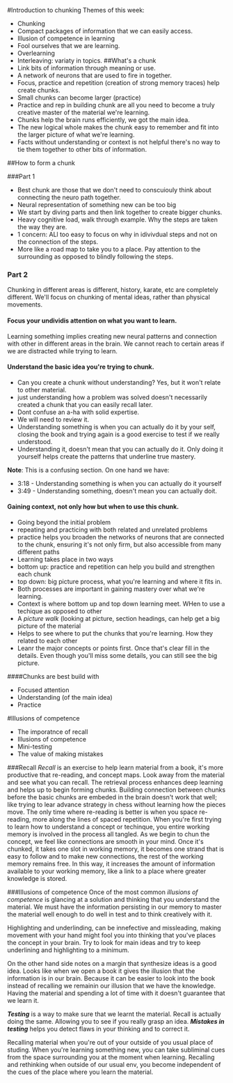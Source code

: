 #Introduction to chunking
Themes of this week:
- Chunking
 - Compact packages of information that we can easily access.
- Illusion of competence in learning
 - Fool ourselves that we are learning.
- Overlearning
 - Interleaving: variaty in topics.
##What's a chunk
- Link bits of information through meaning or use.
 - A network of neurons that are used to fire in together.
 - Focus, practice and repetition (creation of strong memory traces) help create chunks.
 - Small chunks can become larger (practice)
 - Practice and rep in building chunk are all you need to become a truly creative
   master of the material we're learning.
 - Chunks help the brain runs efficiently, we got the main idea.
- The new logical whole makes the chunk easy to remember and fit into the
  larger picture of what we're learning.
- Facts without understanding or context is not helpful there's no way to tie
  them together to other bits of information.

##How to form a chunk

###Part 1
- Best chunk are those that we don't need to conscuiouly think about connecting
  the neuro path together.
- Neural representation of something new can be too big
- We start by diving parts and then link together to create bigger chunks.
- Heavy cognitive load, walk through example. Why the steps are taken the way
  they are.
 - 1 concern: ALl too easy to focus on why in idivivdual steps and not on the
   connection of the steps.
 - More like a road map to take you to a place. Pay attention to the
   surrounding as opposed to blindly following the steps.

### Part 2
Chunking in different areas is different, history, karate, etc are completely
different. We'll focus on chunking of mental ideas, rather than physical movements.

#### Focus your undividis attention on what you want to learn.
Learning something implies creating new neural patterns and connection with other
in different areas in the brain. We cannot reach to certain areas if we are
distracted while trying to learn.

#### Understand the basic idea you're trying to chunk.
- Can you create a chunk without understanding? Yes, but it won't relate to
  other material.
- just understanding how a problem was solved doesn't necessarily created
  a chunk that you can easily recall later.
- Dont confuse an a-ha with solid expertise.
- We will need to review it.
- Understanding something is when you can actually do it by your self, closing
  the book and trying again is  a good exercise to test if we really
  understood. 
- Understanding it, doesn't mean that you can actually do it. Only doing it
  yourself helps create the patterns that underline true mastery.

**Note**: This is a confusing section. On one hand we have:
- 3:18 - Understanding something is when you can actually do it yourself
- 3:49 - Understanding something, doesn't mean you can actually doit.

#### Gaining context, not only how but when to use this chunk.
- Going beyond the initial problem
- repeating and practicing with both related and unrelated problems
- practice helps you broaden the networks of neurons that are connected to the
  chunk, ensuring it's not only firm, but also accessible from many different
  paths
- Learning takes place in two ways
 - bottom up: practice and repetition can help you build and strengthen each
   chunk
 - top down: big picture process, what you're learning and where it fits in.
 - Both processes are important in gaining mastery over what we're learning.
- Context is where bottom up and top down learning meet. WHen to use a techique
  as opposed to other
- A *picture walk* (looking at picture, section headings, can help get a big
  picture of the material
 - Helps to see where to put the chunks that you're learning. How they related
   to each other
 - Leanr the major concepts or points first. Once that's clear fill in the
   details. Even though you'll miss some details, you can still see the big
   picture.

####Chunks are best build with
- Focused attention
- Understanding (of the main idea)
- Practice

#Illusions of competence
- The imporatnce of recall
- Illusions of competence
- Mini-testing
- The value of making mistakes

###Recall
*Recall* is an exercise to help learn material from a book, it's more productive
that re-reading, and concept maps. Look away from the material and see what you can
recall.
The retrieval process enhances deep learning and helps up to begin forming
chunks.
Building connection between chunks before the basic chunks are embeded in the
brain doesn't work that well; like trying to lear advance strategy in chess
without learning how the pieces move.
The only time where re-reading is better is when you space re-reading, more
along the lines of spaced repetition.
When you're first trying to learn how to understand a concept or techinque, you
entire working memory is involved in the process all tangled. As we begin to
chun the concept, we feel like connections are smooth in your mind. Once it's
chunked, it takes one slot in working memory, it becomes one strand that is
easy to follow and to make new connections, the rest of the working memory
remains free. In this way, it increases the amount of information available to
your working memory, like a link to a place where greater knowledge is stored.

###Illusions of competence
Once of the most common *illusions of competence* is glancing at a solution and
thinking that you understand the material. We must have the information
persisting in our memory to master the material well enough to do well in test and
to think creatively with it.

Highlighting and underlinding, can be innefective and missleading, making
movement with your hand might fool you into thinking that you've places the
concept in your brain. Try to look for main ideas and try to keep underlining
and highlighting to a minimum.

On the other hand side notes on a margin that synthesize ideas is a good idea.
Looks like when we open a book it gives the illusion that the information is in
our brain. Because it can be easier to look into the book instead of recalling
we remainin our illusion that we have the knowledge. Having the material and
spending a lot of time with it doesn't guarantee that we learn it.

***Testing*** is a way to make sure that we learnt the material. Recall is
actually doing the same. Allowing you to see if you really grasp an idea.
***Mistakes in testing*** helps you detect flaws in your thinking and to correct it.

Recalling material when you're out of your outside of you usual place of
studing. When you're learning something new, you can take subliminal cues from
the space surrounding you at the moment when learning. Recalling and rethinking
when outside of our usual env, you become independent of the cues of the place
where you learn the material.
